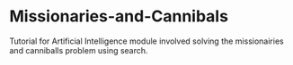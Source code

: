 # Missionaries-and-Cannibals

Tutorial for Artificial Intelligence module involved solving the missionairies and canniballs problem using search.

